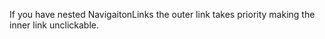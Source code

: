 If you have nested NavigaitonLinks the outer link takes priority making the inner link unclickable. 